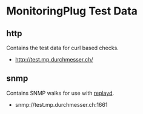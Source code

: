 # MonitoringPlug Test Data

## http

Contains the test data for curl based checks.

* http://test.mp.durchmesser.ch/

## snmp

Contains SNMP walks for use with [replayd](https://github.com/MonitoringPlug/replayd).

* snmp://test.mp.durchmesser.ch:1661
